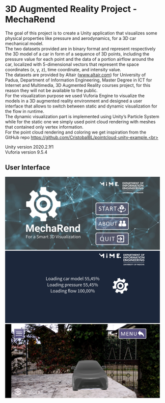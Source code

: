 # 3D Augmented Reality Project - MechaRend
The goal of this project is to create a Unity application that visualizes some physical properties like  pressure and aerodynamics, for a 3D car mechanical model.<br>
The two datasets provided are in binary format and represent respectively the 3D model of a car in form of a sequence of 3D points, including the pressure value for each point and the data of a portion airflow around the car, localized with 5-dimensional vectors that represent the space coordinates (x, y, z), time coordinate, and intensity value.<br>
The datasets are provided by Altair (www.altair.com) for University of Padua, Department of Information Engineering, Master Degree in ICT for Internet and Multimedia, 3D Augmented Reality courses project, for this reason they will not be available to the public.<br>
For the visualization purpose we used Vuforia Engine to visualize the models in a 3D augmented reality environment and designed a user interface that allows to switch between static and dynamic visualization for the flow in runtime.<br>
The dynamic visualization part is implemented using Unity’s Particle System while for the static one we simply used point cloud rendering with meshes that contained only vertex information.<br>
For the point cloud rendering and coloring we get inspiration from the GitHub repo https://github.com/CristobalBL/pointcloud-unity-example.<br>

Unity 	version 2020.2.1f1<br/>
Vuforia version 9.5.4<br/>

## User Interface
![plot](./Previews/01_menu_screen.png)
![plot](./Previews/03_loading_screen.png)
![plot](./Previews/05_bw_model_2.jpg)
